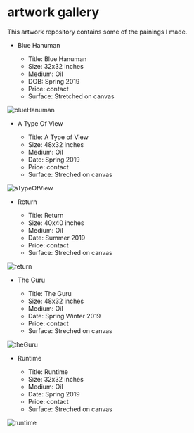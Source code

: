 # artwork gallery

This artwork repository contains some of the painings I made. 


* Blue Hanuman

  * Title: Blue Hanuman
  * Size: 32x32 inches
  * Medium: Oil
  * DOB: Spring 2019
  * Price: contact
  * Surface: Stretched on canvas

![blueHanuman](blueHanuman.jpg)

* A Type Of View

  * Title: A Type of View
  * Size: 48x32 inches
  * Medium: Oil
  * Date: Spring 2019
  * Price: contact
  * Surface: Streched on canvas

![aTypeOfView](aTypeOfView.jpg)

* Return

  * Title: Return
  * Size: 40x40 inches
  * Medium: Oil
  * Date: Summer 2019
  * Price: contact
  * Surface: Streched on canvas

![return](return.jpg)

* The Guru

  * Title: The Guru
  * Size: 48x32 inches
  * Medium: Oil
  * Date: Spring Winter 2019
  * Price: contact
  * Surface: Streched on canvas

![theGuru](theGuru.jpg)

* Runtime

  * Title: Runtime
  * Size: 32x32 inches
  * Medium: Oil
  * Date: Spring 2019
  * Price: contact
  * Surface: Streched on canvas

![runtime](runtime.jpg)

